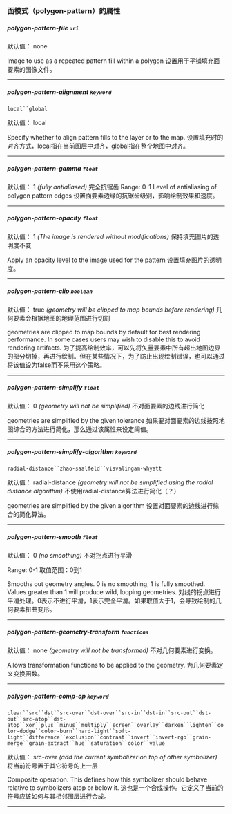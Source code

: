 ### 面模式（polygon-pattern）的属性

##### polygon-pattern-file `uri`


默认值： none


Image to use as a repeated pattern fill within a polygon
设置用于平铺填充面要素的图像文件。
* * *

##### polygon-pattern-alignment `keyword`
`local``global`

默认值： local


Specify whether to align pattern fills to the layer or to the map.
设置填充时的对齐方式，local指在当前图层中对齐，global指在整个地图中对齐。
* * *

##### polygon-pattern-gamma `float`


默认值： 1
_(fully antialiased)_
完全抗锯齿
Range: 0-1
Level of antialiasing of polygon pattern edges
设置面要素边缘的抗锯齿级别，影响绘制效果和速度。
* * *

##### polygon-pattern-opacity `float`


默认值： 1
_(The image is rendered without modifications)_
保持填充图片的透明度不变

Apply an opacity level to the image used for the pattern
设置填充图片的透明度。
* * *

##### polygon-pattern-clip `boolean`


默认值： true
_(geometry will be clipped to map bounds before rendering)_
几何要素会根据地图的地理范围进行切割

geometries are clipped to map bounds by default for best rendering performance. In some cases users may wish to disable this to avoid rendering artifacts.
为了提高绘制效率，可以先将矢量要素中所有超出地图边界的部分切掉，再进行绘制。但在某些情况下，为了防止出现绘制错误，也可以通过将该值设为false而不采用这个策略。

* * *

##### polygon-pattern-simplify `float`


默认值： 0
_(geometry will not be simplified)_
不对面要素的边线进行简化

geometries are simplified by the given tolerance
如果要对面要素的边线按照地图综合的方法进行简化，那么通过该属性来设定阈值。
* * *

##### polygon-pattern-simplify-algorithm `keyword`
`radial-distance``zhao-saalfeld``visvalingam-whyatt`

默认值： radial-distance
_(geometry will not be simplified using the radial distance algorithm)_
不使用radial-distance算法进行简化（？）

geometries are simplified by the given algorithm
设置对面要素的边线进行综合的简化算法。
* * *

##### polygon-pattern-smooth `float`


默认值： 0
_(no smoothing)_
不对拐点进行平滑

Range: 0-1
取值范围：0到1

Smooths out geometry angles. 0 is no smoothing, 1 is fully smoothed. Values greater than 1 will produce wild, looping geometries.
对线的拐点进行平滑处理。0表示不进行平滑，1表示完全平滑。如果取值大于1，会导致绘制的几何要素扭曲变形。
* * *

##### polygon-pattern-geometry-transform `functions`


默认值： none
_(geometry will not be transformed)_
不对几何要素进行变换。

Allows transformation functions to be applied to the geometry.
为几何要素定义变换函数。
* * *

##### polygon-pattern-comp-op `keyword`
`clear``src``dst``src-over``dst-over``src-in``dst-in``src-out``dst-out``src-atop``dst-atop``xor``plus``minus``multiply``screen``overlay``darken``lighten``color-dodge``color-burn``hard-light``soft-light``difference``exclusion``contrast``invert``invert-rgb``grain-merge``grain-extract``hue``saturation``color``value`

默认值： src-over
_(add the current symbolizer on top of other symbolizer)_
将当前符号置于其它符号的上一层

Composite operation. This defines how this symbolizer should behave relative to symbolizers atop or below it.
这也是一个合成操作。它定义了当前的符号应该如何与其相邻图层进行合成。
* * *

